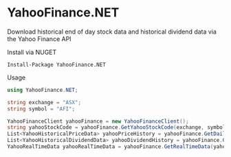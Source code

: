 # YahooFinance.NET
Download historical end of day stock data and historical dividend data via the Yahoo Finance API

Install via NUGET
```
Install-Package YahooFinance.NET
```

Usage
```csharp
using YahooFinance.NET;

string exchange = "ASX";
string symbol = "AFI";

YahooFinanceClient yahooFinance = new YahooFinanceClient();
string yahooStockCode = yahooFinance.GetYahooStockCode(exchange, symbol);
List<YahooHistoricalPriceData> yahooPriceHistory = yahooFinance.GetDailyHistoricalPriceData(yahooStockCode);
List<YahooHistoricalDividendData> yahooDividendHistory = yahooFinance.GetHistoricalDividendData(yahooStockCode);
YahooRealTimeData yahooRealTimeData = yahooFinance.GetRealTimeData(yahooStockCode);
```

